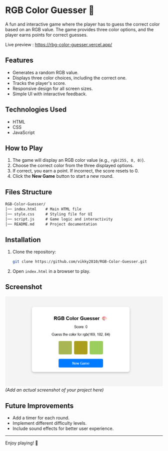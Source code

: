 # RGB Color Guesser 🎨

A fun and interactive game where the player has to guess the correct color based on an RGB value. The game provides three color options, and the player earns points for correct guesses.

Live preview : https://rbg-color-guesser.vercel.app/

## Features
- Generates a random RGB value.
- Displays three color choices, including the correct one.
- Tracks the player's score.
- Responsive design for all screen sizes.
- Simple UI with interactive feedback.

## Technologies Used
- HTML
- CSS
- JavaScript

## How to Play
1. The game will display an RGB color value (e.g., `rgb(255, 0, 0)`).
2. Choose the correct color from the three displayed options.
3. If correct, you earn a point. If incorrect, the score resets to 0.
4. Click the **New Game** button to start a new round.

## Files Structure
```
RGB-Color-Guesser/
│── index.html    # Main HTML file
│── style.css     # Styling file for UI
│── script.js     # Game logic and interactivity
│── README.md     # Project documentation
```

## Installation
1. Clone the repository:
   ```sh
   git clone https://github.com/vikky2810/RGB-Color-Guesser.git
   ```
2. Open `index.html` in a browser to play.

## Screenshot
![RGB Color Guesser Preview](preview.png) *(Add an actual screenshot of your project here)*

## Future Improvements
- Add a timer for each round.
- Implement different difficulty levels.
- Include sound effects for better user experience.


---
Enjoy playing! 🎨

